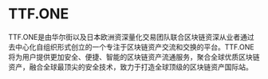 # 

# TTF.ONE

TTF.ONE是由华尔街以及日本欧洲资深量化交易团队联合区块链资深从业者通过去中心化自组织形式创立的一个专注于区块链资产交流和交换的平台。TTF.ONE将为用户提供更加安全、便捷、智能的区块链资产流通服务，聚合全球优质区块链资产，融合全球最顶尖的安全技术，致力于打造全球顶级的区块链资产国际站。


